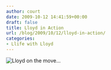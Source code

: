 ```yaml
---
author: court
date: 2009-10-12 14:41:59+00:00
draft: false
title: Lloyd in Action
url: /blog/2009/10/12/lloyd-in-action/
categories:
- Llife with Lloyd
---
```


![Lloyd on the move...](http://www.vallentyne.com/blog/wp-content/uploads/2009/10/DSC_0092-1024x676.jpg)

